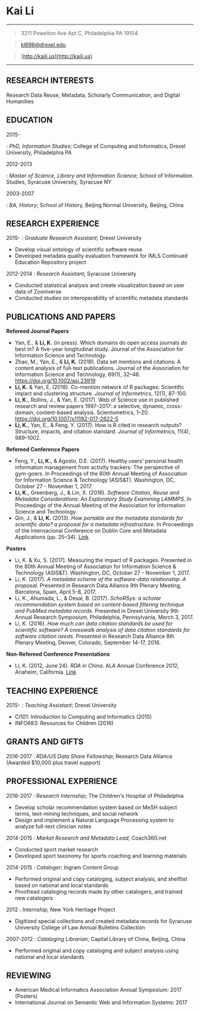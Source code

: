 
Kai Li
=============

-------------------

> 3211 Powelton Ave Apt C, Philadelphia PA 19104

> [kl696@drexel.edu](mailto:kl696@drexel.edu)

> [http://kaili.us](http://kaili.us)

-------------------

RESEARCH INTERESTS
------------------

Research Data Reuse, Metadata, Scholarly Communication, and Digital Humanities

EDUCATION
------------------

2015-

:  *PhD, Information Studies*; College of Computing and Informatics, Drexel University, Philadelphia PA

2012-2013

:  *Master of Science, Library and Information Science*; School of Information Studies, Syracuse University, Syracuse NY

2003-2007

:  *BA, History*; School of History, Beijing Normal University, Beijing, China

RESEARCH EXPERIENCE
----------

2015-
:  *Graduate Research Assistant*; Drexel University

* Develop visual ontology of scientific software reuse
* Developed metadata quality evaluation framework for IMLS Continued Education Repository project

2012-2014
:  *Research Assistant*; Syracuse University

* Conducted statistical analysis and create visualization based on user data of Zooniverse
* Conducted studies on interoperability of scientific metadata standards

PUBLICATIONS AND PAPERS
--------------------

**Refereed Journal Papers**

  * Yan, E., & **Li, K.** (in press). Which domains do open access journals do best in? A five-year longitudinal study. Journal of the Association for Information Science and Technology.
  * Zhao, M., Yan, E., & **Li, K.** (2018). Data set mentions and citations: A content analysis of full-text publications. Journal of the Association for Information Science and Technology, 69(1), 32–46. https://doi.org/10.1002/asi.23919
  * **Li, K.** & Yan, E. (2018). Co-mention network of R packages: Scientific impact and clustering structure. *Journal of Informetrics*, 12(1), 87-100. 
  * **Li, K.**, Rollins, J., & Yan, E. (2017). Web of Science use in published research and review papers 1997–2017: a selective, dynamic, cross-domain, content-based analysis. Scientometrics, 1–20. https://doi.org/10.1007/s11192-017-2622-5
  * **Li, K.**, Yan, E., & Feng, Y. (2017). How is R cited in research outputs? Structure, impacts, and citation standard. *Journal of Informetrics*, 11(4), 989–1002. 

**Refereed Conference Papers**

  * Feng, Y., **Li, K.**, & Agosto, D.E. (2017). Healthy users’ personal health information management from activity trackers: The perspective of gym-goers. In Proceedings of the 80th Annual Meeting of Association for Information Science & Technology (ASIS&T). Washington, DC, October 27 - November 1, 2017.
  * **Li, K.**, Greenberg, J., & Lin, X. (2016). *Software Citation, Reuse and Metadata Considerations: An Exploratory Study Examining LAMMPS*. In Proceedings of the Annual Meeting of the Association for Information Science and Technology. 
  * Qin, J., & **Li, K.** (2013). *How portable are the metadata standards for scientific data? a proposal for a metadata infrastructure*. In Proceedings of the Internacional Conference on Dublin Core and Metadata Applications (pp. 25–34). [Link](http://dcpapers.dublincore.org/pubs/article/viewFile/3670/1893)

**Posters**

  * Li, K. & Xu, S. (2017). Measuring the impact of R packages. Presented in the 80th Annual Meeting of Association for Information Science & Technology (ASIS&T). Washington, DC, October 27 - November 1, 2017.
  * Li, K. (2017). *A metadata scheme of the software-data relationship: A proposal*. Presented in Research Data Alliance 9th Plenary Meeting, Barcelona, Spain, April 5-8, 2017.
  * Li, K., Ahumada, L., & Desai, B. (2017). *SchoRSys: a scholar recommendation system based on content-based filtering technique and PubMed metadata records*. Presented in Drexel University 9th Annual Research Symposium, Philadelphia, Pennsylvania, March 3, 2017.
  * Li, K. (2016). *How much can data citation standards be used for scientific software? A crosswalk analysis of data citation standards for software citation needs*. Presented in Research Data Alliance 8th Plenary Meeting, Denver, Colorado, September 14-17, 2016.

**Non-Refereed Conference Presentations**

  * Li, K. (2012, June 24). *RDA in China*. ALA Annual Conference 2012, Anaheim, California. [Link](http://www.slideshare.net/islanderlee/rda-in-china)

TEACHING EXPERIENCE
--------------------

2015-
:  *Teaching Assistant*; Drexel University

* CI101: Introduction to Computing and Informatics (2015)
* INFO683: Resources for Children (2016)

GRANTS AND GIFTS
--------------------

2016-2017
:  *RDA/US Data Share Fellowship*; Research Data Alliance (Awarded $10,000 plus travel support)

PROFESSIONAL EXPERIENCE
--------------------

2016-2017
: *Research Internship*; The Children's Hospital of Philadelphia

* Develop scholar recommendation system based on MeSH subject terms, text-mining techniques, and social network
* Design and implement a Natural Language Processing system to analyze full-text clinician notes

2014-2015
:  *Market Research and Metadata Lead*; Coach360.net

* Conducted sport market research
* Developed sport taxonomy for sports coaching and learning materials

2014-2015
:  *Cataloger*; Ingram Content Group

* Performed original and copy cataloging, subject analysis, and shelflist based on national and local standards
* Proofread cataloging records made by other catalogers, and trained new catalogers

2012
:  *Internship*; New York Heritage Project

* Digitized special collections and created metadata records for Syracuse University College of Law Annual Bulletins Collection

2007-2012
:  *Cataloging Librarian*; Capital Library of China, Beijing, China

* Performed original and copy cataloging and subject analysis using national and local standards

REVIEWING
--------------------

- American Medical Informatics Association Annual Symposium: 2017 (Posters)
- International Journal on Semantic Web and Information Systems: 2017
